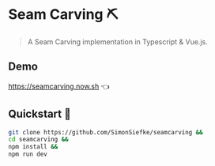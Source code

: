 # Seam Carving ⛏

> A Seam Carving implementation in Typescript & Vue.js.

## Demo

<a href="https://seamcarving.now.sh" target="_blank">https://seamcarving.now.sh</a> 👈

## Quickstart 🚀

```bash
git clone https://github.com/SimonSiefke/seamcarving &&
cd seamcarving &&
npm install &&
npm run dev
```
